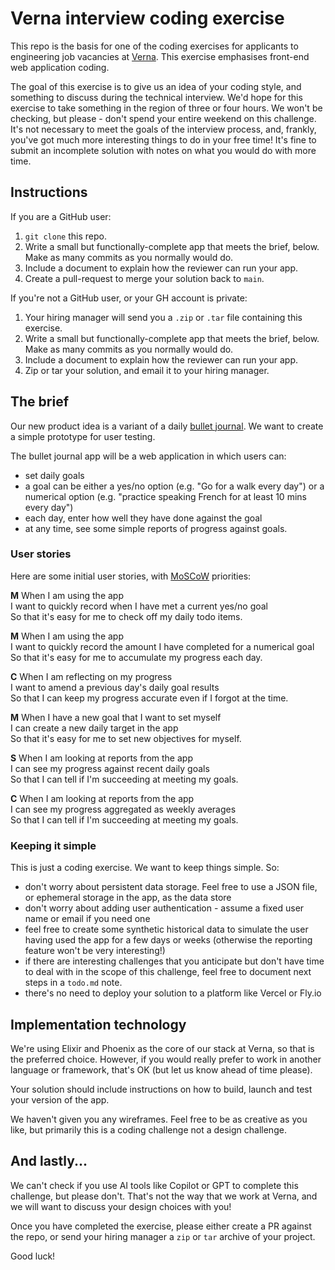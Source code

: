 # Verna interview coding exercise

This repo is the basis for one of the coding exercises for applicants to engineering job vacancies at [Verna](https://verna.earth). This exercise emphasises front-end web application coding.

The goal of this exercise is to give us an idea of your coding style, and something to discuss during the technical interview. We'd hope for this exercise to take something in the region of three or four hours. We won't be checking, but please - don't spend your entire weekend on this challenge. It's not necessary to meet the goals of the interview process, and, frankly, you've got much more interesting things to do in your free time! It's fine to submit an incomplete solution with notes on what you would do with more time.

## Instructions

If you are a GitHub user:

1. `git clone` this repo.
2. Write a small but functionally-complete app that meets the brief, below. Make as many commits as you normally would do.
3. Include a document to explain how the reviewer can run your app.
4. Create a pull-request to merge your solution back to `main`.

If you're not a GitHub user, or your GH account is private:

1. Your hiring manager will send you a `.zip` or `.tar` file containing
   this exercise.
2. Write a small but functionally-complete app that meets the brief, below.
   Make as many commits as you normally would do.
3. Include a document to explain how the reviewer can run your app.
4. Zip or tar your solution, and email it to your hiring manager.

## The brief

Our new product idea is a variant of a daily
[bullet journal](https://en.wikipedia.org/wiki/Bullet_journal).
We want to create a simple prototype for user testing.

The bullet journal app will be a web application in which users can:

- set daily goals
- a goal can be either a yes/no option (e.g. "Go for a walk every day") or a numerical option (e.g. "practice speaking French for at least 10 mins every day")
- each day, enter how well they have done against the goal
- at any time, see some simple reports of progress against goals.

### User stories

Here are some initial user stories, with
[MoSCoW](https://en.wikipedia.org/wiki/MoSCoW_method) priorities:

**M** When I am using the app<br />
I want to quickly record when I have met a current yes/no goal<br />
So that it's easy for me to check off my daily todo items.

**M** When I am using the app<br />
I want to quickly record the amount I have completed for a numerical goal<br />
So that it's easy for me to accumulate my progress each day.

**C** When I am reflecting on my progress<br />
I want to amend a previous day's daily goal results<br />
So that I can keep my progress accurate even if I forgot at the time.

**M** When I have a new goal that I want to set myself<br />
I can create a new daily target in the app<br />
So that it's easy for me to set new objectives for myself.

**S** When I am looking at reports from the app<br />
I can see my progress against recent daily goals<br />
So that I can tell if I'm succeeding at meeting my goals.

**C** When I am looking at reports from the app<br />
I can see my progress aggregated as weekly averages<br />
So that I can tell if I'm succeeding at meeting my goals.

### Keeping it simple

This is just a coding exercise. We want to keep things simple. So:

- don't worry about persistent data storage. Feel free to use a JSON file, or ephemeral storage in the app, as the data store
- don't worry about adding user authentication - assume a fixed user name or email if you need one
- feel free to create some synthetic historical data to simulate the user having used the app for a few days or weeks (otherwise the reporting feature won't be very interesting!)
- if there are interesting challenges that you anticipate but don't have time to deal with in the scope of this challenge, feel free to document next steps in a `todo.md` note.
- there's no need to deploy your solution to a platform like Vercel or Fly.io

## Implementation technology

We're using Elixir and Phoenix as the core of our stack at Verna, so that is the preferred choice. However, if you would really prefer to work in another language or framework, that's OK (but let us know ahead of time please).

Your solution should include instructions on how to build, launch and test your version of the app.

We haven't given you any wireframes. Feel free to be as creative as you like, but primarily this is a coding challenge not a design challenge.

## And lastly...

We can't check if you use AI tools like Copilot or GPT to complete this challenge, but please don't. That's not the way that we work at Verna, and we will want to discuss your design choices with you!

Once you have completed the exercise, please either create a PR against the repo, or send your hiring manager a `zip` or `tar` archive of your project.

Good luck!
